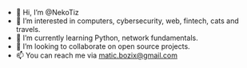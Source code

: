 - 👋 Hi, I’m @NekoTiz
- 👀 I’m interested in computers, cybersecurity, web, fintech, cats and travels.
- 🌱 I’m currently learning Python, network fundamentals.
- 💞️ I’m looking to collaborate on open source projects.
- 📫 You can reach me via matic.bozix@gmail.com

<!---
Bozix/Bozix is a ✨ special ✨ repository because its `README.md` (this file) appears on your GitHub profile.
You can click the Preview link to take a look at your changes.
--->
